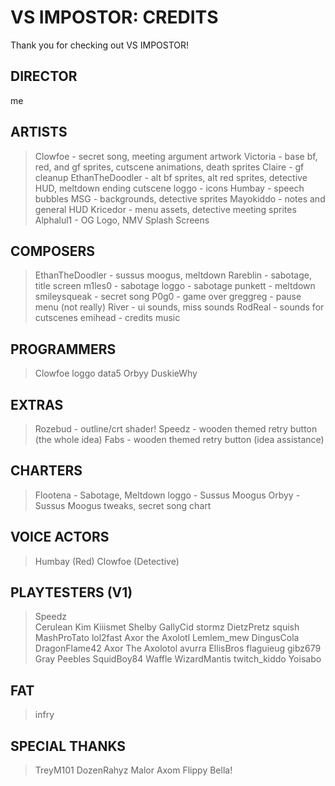 # VS IMPOSTOR: CREDITS
Thank you for checking out VS IMPOSTOR!

## DIRECTOR
me

## ARTISTS
> Clowfoe - secret song, meeting argument artwork
> Victoria - base bf, red, and gf sprites, cutscene animations, death sprites
> Claire - gf cleanup
> EthanTheDoodler - alt bf sprites, alt red sprites, detective HUD, meltdown ending cutscene
> loggo - icons
> Humbay - speech bubbles
> MSG - backgrounds, detective sprites
> Mayokiddo - notes and general HUD
> Kricedor - menu assets, detective meeting sprites
> Alphalul1 - OG Logo, NMV Splash Screens

## COMPOSERS
> EthanTheDoodler - sussus moogus, meltdown
> Rareblin - sabotage, title screen
> m1les0 - sabotage
> loggo - sabotage
> punkett - meltdown
> smileysqueak - secret song
> P0g0 - game over
> greggreg - pause menu (not really)
> River - ui sounds, miss sounds
> RodReal - sounds for cutscenes
> emihead - credits music

## PROGRAMMERS
> Clowfoe
> loggo
> data5
> Orbyy
> DuskieWhy

## EXTRAS
> Rozebud - outline/crt shader! 
> Speedz - wooden themed retry button (the whole idea)
> Fabs - wooden themed retry button (idea assistance)

## CHARTERS
> Flootena - Sabotage, Meltdown
> loggo - Sussus Moogus
> Orbyy - Sussus Moogus tweaks, secret song chart

## VOICE ACTORS
> Humbay (Red)
> Clowfoe (Detective)

## PLAYTESTERS (V1)
> Speedz    
> Cerulean
> Kim
> Kiiismet
> Shelby
> GallyCid
> stormz
> DietzPretz
> squish
> MashProTato
> lol2fast
> Axor the Axolotl
> Lemlem_mew
> DingusCola
> DragonFlame42
> Axor The Axolotol
> avurra
> EllisBros
> flaguieug
> gibz679
> Gray
> Peebles
> SquidBoy84
> Waffle
> WizardMantis
> twitch_kiddo
> Yoisabo

## FAT
> infry

## SPECIAL THANKS
> TreyM101
> DozenRahyz
> Malor
> Axom
> Flippy
> Bella!